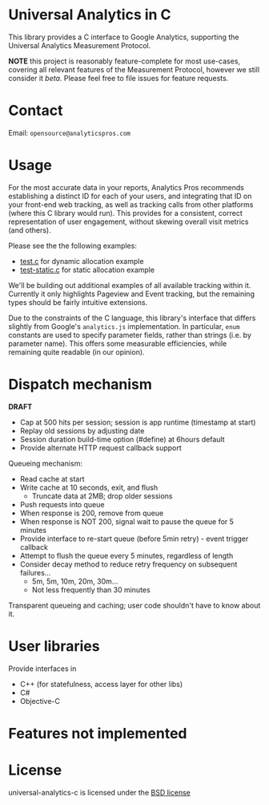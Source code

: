 # Universal Analytics in C

This library provides a C interface to Google Analytics, supporting the Universal Analytics Measurement Protocol.

**NOTE** this project is reasonably feature-complete for most use-cases, covering all relevant features of the Measurement Protocol, however we still consider it _beta_. Please feel free to file issues for feature requests.

# Contact
Email: `opensource@analyticspros.com`

# Usage

For the most accurate data in your reports, Analytics Pros recommends establishing a distinct ID for each of your users, and integrating that ID on your front-end web tracking, as well as tracking calls from other platforms (where this C library would run). This provides for a consistent, correct representation of user engagement, without skewing overall visit metrics (and others).

Please see the the following examples:

- [test.c](./test.c) for dynamic allocation example
- [test-static.c](./test-static.c) for static allocation example


We'll be building out additional examples of all available tracking within it. Currently it only highlights Pageview and Event tracking, but the remaining types should be fairly intuitive extensions.

Due to the constraints of the C language, this library's interface that differs slightly from Google's `analytics.js` implementation. In particular, `enum` constants are used to specify parameter fields, rather than strings (i.e. by parameter name). This offers some measurable efficiencies, while remaining quite readable (in our opinion).


# Dispatch mechanism

**DRAFT**

- Cap at 500 hits per session; session is app runtime (timestamp at start)
- Replay old sessions by adjusting date
- Session duration build-time option (#define) at 6hours default
- Provide alternate HTTP request callback support

Queueing mechanism:

- Read cache at start
- Write cache at 10 seconds, exit, and flush
	- Truncate data at 2MB; drop older sessions
- Push requests into queue
- When response is 200, remove from queue
- When response is NOT 200, signal wait to pause the queue for 5 minutes
- Provide interface to re-start queue (before 5min retry) - event trigger callback
- Attempt to flush the queue every 5 minutes, regardless of length
- Consider decay method to reduce retry frequency on subsequent failures... 
	- 5m, 5m, 10m, 20m, 30m...
	- Not less frequently than 30 minutes


Transparent queueing and caching; user code shouldn't have to know about it.

# User libraries

Provide interfaces in
- C++ (for statefulness, access layer for other libs)
- C#
- Objective-C


# Features not implemented


# License

universal-analytics-c is licensed under the [BSD license](./LICENSE)

